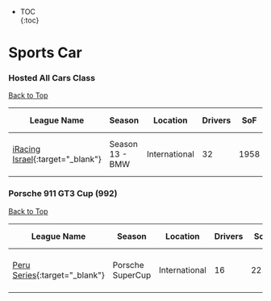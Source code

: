 * TOC  
{:toc}

# Sports Car

### Hosted All Cars Class

[Back to Top](#)  

| League Name | Season | Location | Drivers | SoF | Setup | Upcoming Race | New York | London | Sydney |
|-----------------------------------------------------------------------------------------------------------|----------------|-------------|-------|----|-----|----------------------|-----------------------|-----------------------|------------------------|
|[iRacing Israel](https://members.iracing.com/membersite/member/LeagueView.do?league=3928){:target="_blank"} |Season 13 \- BMW |International |32 |1958 | |Mount Panorama Circuit |Mon, May 13 01:30PM EDT |Mon, May 13 06:30PM BST |Tue, May 14 03:30AM AEST |

### Porsche 911 GT3 Cup (992)

[Back to Top](#)  

| League Name | Season | Location | Drivers | SoF | Setup | Upcoming Race | New York | London | Sydney |
|---------------------------------------------------------------------------------------------------------|----------------|-------------|-------|----|-----|------------------------------|-----------------------|-----------------------|------------------------|
|[Peru Series](https://members.iracing.com/membersite/member/LeagueView.do?league=10169){:target="_blank"} |Porsche SuperCup |International |16 |2216 | |Nürburgring Grand-Prix-Strecke |Sun, May 12 10:00PM EDT |Mon, May 13 03:00AM BST |Mon, May 13 12:00PM AEST |

